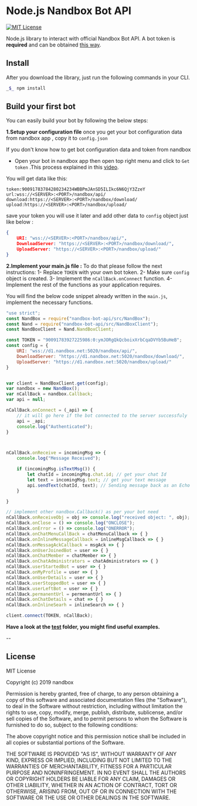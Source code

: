 # Node.js Nandbox Bot API
[![MIT License](http://img.shields.io/badge/license-MIT-blue.svg?style=flat)](https://github.com/AmirAlahmedy/nandboxbotsapi/blob/master/LICENSE)

Node.js library to interact with official Nandbox Bot API. A bot token is **required** and can be obtained [this way](https://www.youtube.com/watch?v=FXb6tjOuxSc).

## Install
After you download the library, just run the following commands in your CLI.
```bash
_$_ npm install
```

## Build your first bot
You can easily build your bot by following the below steps:

**1.Setup your configuration file** once you get your bot configuration data from nandbox app , copy it to `config.json`

If you don't know how to get bot configuration data and token from nandbox 

- Open your bot in nandbox app then open  top right menu and click to `Get token` .This process explained in this [video](https://www.youtube.com/watch?v=FXb6tjOuxSc&feature=youtu.be).


You will get data like this:
``` 
token:90091783784280234234WBBPmJAnSD5ILIkc6N6QjY3ZzeY
url:wss://<SERVER>:<PORT>/nandbox/api/  
download:https://<SERVER>:<PORT>/nandbox/download/  
upload:https://<SERVER>:<PORT>/nandbox/upload/
```
save your token you will use it later and add other data to  `config` object just like below :
```json
{
    URI: "wss://<SERVER>:<PORT>/nandbox/api/",
    DownloadServer: "https://<SERVER>:<PORT>/nandbox/download/",  
    UploadServer: "https://<SERVER>:<PORT>/nandbox/upload/"
}
```

**2.Implement your main.js file :** To do that please follow the next instructions:
1- Replace `TOKEN` with your own bot token.
2- Make sure `config` object is created.
3- Implement the `nCallBack.onConnect` function.
4- Implement the rest of the functions as your application requires.

You will find the below code snippet already written in the `main.js`, implement the necessary functions.
```js
"use strict";
const NandBox = require("nandbox-bot-api/src/NandBox");
const Nand = require("nandbox-bot-api/src/NandBoxClient");
const NandBoxClient = Nand.NandBoxClient;

const TOKEN = "90091783927225986:0:ymJORgQkQcboixXrbCqaDVYb5BuHeB";
const config = {
    URI: "wss://d1.nandbox.net:5020/nandbox/api/",
    DownloadServer: "https://d1.nandbox.net:5020/nandbox/download/",
    UploadServer: "https://d1.nandbox.net:5020/nandbox/upload/"
}


var client = NandBoxClient.get(config);
var nandbox = new NandBox();
var nCallBack = nandbox.Callback;
var api = null;

nCallBack.onConnect = (_api) => {
    // it will go here if the bot connected to the server successfuly 
    api = _api;
    console.log("Authenticated");
}



nCallBack.onReceive = incomingMsg => {
    console.log("Message Received");

    if (incomingMsg.isTextMsg()) {
        let chatId = incomingMsg.chat.id; // get your chat Id
        let text = incomingMsg.text; // get your text message
        api.sendText(chatId, text); // Sending message back as an Echo
    }

}

// implement other nandbox.Callback() as per your bot need
nCallBack.onReceiveObj = obj => console.log("received object: ", obj);
nCallBack.onClose = () => console.log("ONCLOSE");
nCallBack.onError = () => console.log("ONERROR");
nCallBack.onChatMenuCallBack = chatMenuCallback => { }
nCallBack.onInlineMessageCallback = inlineMsgCallback => { }
nCallBack.onMessagAckCallback = msgAck => { }
nCallBack.onUserJoinedBot = user => { }
nCallBack.onChatMember = chatMember => { }
nCallBack.onChatAdministrators = chatAdministrators => { }
nCallBack.userStartedBot = user => { }
nCallBack.onMyProfile = user => { }
nCallBack.onUserDetails = user => { }
nCallBack.userStoppedBot = user => { }
nCallBack.userLeftBot = user => { }
nCallBack.permanentUrl = permenantUrl => { }
nCallBack.onChatDetails = chat => { }
nCallBack.onInlineSearh = inlineSearch => { }

client.connect(TOKEN, nCallBack);
```

____Have a look at the [test](./src/test) folder, you might find useful examples.____

--
## License 
MIT License

Copyright (c) 2019 nandbox

Permission is hereby granted, free of charge, to any person obtaining a copy
of this software and associated documentation files (the "Software"), to deal
in the Software without restriction, including without limitation the rights
to use, copy, modify, merge, publish, distribute, sublicense, and/or sell
copies of the Software, and to permit persons to whom the Software is
furnished to do so, subject to the following conditions:

The above copyright notice and this permission notice shall be included in all
copies or substantial portions of the Software.

THE SOFTWARE IS PROVIDED "AS IS", WITHOUT WARRANTY OF ANY KIND, EXPRESS OR
IMPLIED, INCLUDING BUT NOT LIMITED TO THE WARRANTIES OF MERCHANTABILITY,
FITNESS FOR A PARTICULAR PURPOSE AND NONINFRINGEMENT. IN NO EVENT SHALL THE
AUTHORS OR COPYRIGHT HOLDERS BE LIABLE FOR ANY CLAIM, DAMAGES OR OTHER
LIABILITY, WHETHER IN AN ACTION OF CONTRACT, TORT OR OTHERWISE, ARISING FROM,
OUT OF OR IN CONNECTION WITH THE SOFTWARE OR THE USE OR OTHER DEALINGS IN THE
SOFTWARE.